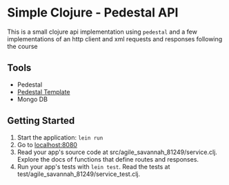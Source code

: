 # Simple Clojure - Pedestal API

This is a small clojure api implementation using `pedestal` and a few implementations of an http client and xml requests and responses
following the course 

## Tools

* Pedestal
* [Pedestal Template](https://github.com/pedestal/pedestal)
* Mongo DB

## Getting Started

1. Start the application: `lein run`
2. Go to [localhost:8080](http://localhost:8080/)
3. Read your app's source code at src/agile_savannah_81249/service.clj. Explore the docs of functions
   that define routes and responses.
4. Run your app's tests with `lein test`. Read the tests at test/agile_savannah_81249/service_test.clj.



